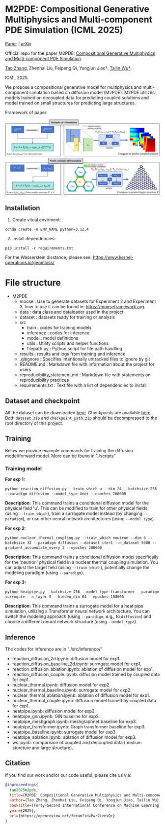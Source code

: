 # M2PDE: Compositional Generative Multiphysics and Multi-component PDE Simulation (ICML 2025)

[Paper](https://openreview.net/forum?id=Pwr2LznsQc) | [arXiv](https://arxiv.org/abs/2412.04134)

Official repo for the paper M2PDE: [Compositional Generative Multiphysics and Multi-component PDE Simulation](https://arxiv.org/abs/2412.04134).

[Tao Zhang](https://taozhan18.github.io/), Zhenhai Liu, Feipeng Qi, Yongjun Jiao†, [Tailin Wu†](https://tailin.org/).

ICML 2025.

We propose a compositional generative model for multiphysics and multi-component simulation based on diffusion model (M2PDE). M2PDE utilizes models trained on decoupled data for predicting coupled solutions and model trained on small structures for predicting large structures.

Framework of paper:

<a href="url"><img src="./schematic.jpg" align="center" width="600" ></a>

## Installation


1. Create vitual envirment:

```code
conda create -n ENV_NAME python=3.12.4
```

2. Install dependencies:
```code
pip install -r requirements.txt
```

For the Wasserstein disstance, please see:
https://www.kernel-operations.io/geomloss/

#  File structure
- M2PDE
  - moose                   : Use to generate datasets for Experiment 2 and Experiment 3, how to use it can be found in: https://mooseframework.org.
  - data                    : data class and dataloader used in the project
  - dataset                 : datasets ready for training or analysis
  - src
    - train                 : codes for training models
    - inference             : codes for inference
    - model                 : model definitions
    - utils                 : Utility scripts and helper functions
    - filepath.py           : Python script for file path handling
  - results                 : results and logs from training and inference
  - .gitignore              : Specifies intentionally untracked files to ignore by git
  - README.md               : Markdown file with information about the project for users
  - reproducibility_statement.md : Markdown file with statements on reproducibility practices
  - requirements.txt        : Text file with a list of dependencies to install


## Dataset and checkpoint

All the dataset can be downloaded [here](https://drive.google.com/file/d/1W30JZzzwsLFyIkWfHKRJeYA_e5JG91zD/view?usp=drive_link).
Checkpoints are available [here](https://drive.google.com/file/d/17sipzFVxYZwFqQarhDBEg5KRAP8FTNMB/view?usp=drive_link).
Both `dataset.zip` and `checkpoint_path.zip` should be decompressed to the root directory of this project.


## Training

Below we provide example commands for training the diffusion model/forward model.
More can be found in "./scripts"

### Training model

**For exp 1:**
```code
python reaction_diffusion.py --train_which u --dim 24 --batchsize 256 --paradigm diffusion --model_type Unet --epoches 200000
```
**Description:** This command trains a conditional diffusion model for the physical field 'u'. This can be modified to train for other physical fields (using ``--train_which``), train a surrogate model instead (by changing ``--paradigm``), or use other neural network architectures (using ``--model_type``).

**For exp 2:**
```code
python nuclear_thermal_coupling.py --train_which neutron --dim 8 --batchsize 32 --paradigm diffusion --dataset iter1 --n_dataset 5000 --gradient_accumulate_every 2 --epoches 200000
```
**Description:** This command trains a conditional diffusion model specifically for the 'neutron' physical field in a nuclear thermal coupling simulation. You can adjust the target field (using ``--train_which``), potentially change the modeling paradigm (using ``--paradigm``).

**For exp 3:**
```code
python heatpipe.py --batchsize 256 --model_type transformer --paradigm surrogate --n_layer 5 --hidden_dim 64 --epoches 100000
```
**Description:** This command trains a surrogate model for a heat pipe simulation, utilizing a Transformer neural network architecture. You can switch the modeling approach (using ``--paradigm``, e.g., to `diffusion`) and choose a different neural network structure (using ``--model_type``).

## Inference

The codes for inference are in "./src/inference/"
- reaction_diffusion_2d.ipynb: diffusion model for exp1.
- reaction_diffusion_baseline_2d.ipynb: surrogate model for exp1.
- reaction_diffusion_ablation.ipynb: ablation of diffusion model for exp1.
- reaction_diffusion_couple.ipynb: diffusion model trained by coupled data for exp1.
- nuclear_thermal.ipynb: diffusion model for exp2.
- nuclear_thermal_baseline.ipynb: surrogate model for exp2.
- nuclear_thermal_ablation.ipynb: ablation of diffusion model for exp1.
- nuclear_thermal_couple.ipynb: diffusion model trained by coupled data for exp1.
- heatpipe.ipynb: diffusion model for exp3.
- heatpipe_gnn.ipynb: GIN baseline for exp3.
- heatpipe_meshgraph.ipynb: meshgraphnet baseline for exp3.
- heatpipe_transformer.ipynb: Graph transformer baseline for exp3.
- heatpipe_baseline.ipynb: surrogate model for exp3.
- heatpipe_ablation.ipynb: ablation of diffusion model for exp3.
- ws.ipynb: comparision of coupled and decoupled data (medium sturcture and large structure).
<!-- ## Related Projects

* [NAME](URL) (): brief description of the project.

Numerous practices and standards were adopted from [NAME](URL). -->
## Citation
If you find our work and/or our code useful, please cite us via:

```bibtex
@inproceedings{
  tao2025m2pde,
  title={M2PDE: Compositional Generative Multiphysics and Multi-component PDE Simulation},
  author={Tao Zhang, Zhenhai Liu, Feipeng Qi, Yongjun Jiao, Tailin Wu},
  booktitle={Forty-Second International Conference on Machine Learning},
  year={2025},
  url={https://openreview.net/forum?id=Pwr2LznsQc}
}
```
